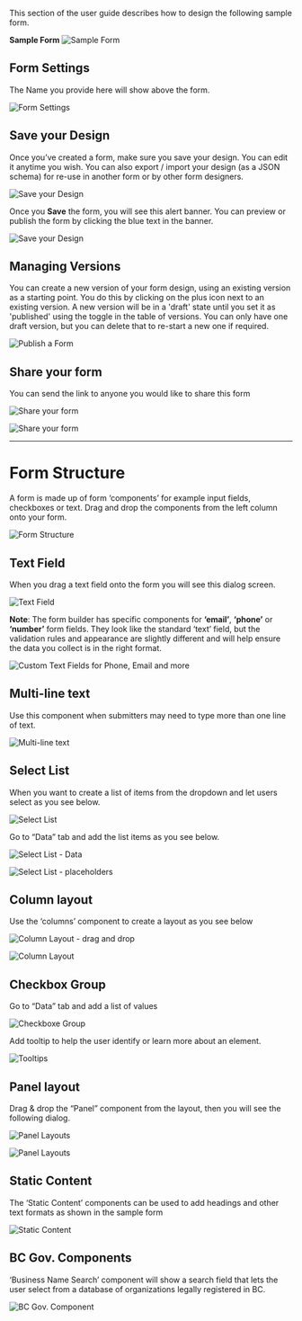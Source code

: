 This section of the user guide describes how to design the following sample form.

**Sample Form**
![Sample Form](images/sample_form.png)  

## Form Settings

The Name you provide here will show above the form.

![Form Settings](images/formsetting.png)


## Save your Design

Once you’ve created a form, make sure you save your design. You can edit it anytime you wish. You can also export / import your design (as a JSON schema) for re-use in another form or by other form designers.

![Save your Design](images/save.png)

Once you **Save** the form, you will see this alert banner. You can preview or publish the form by clicking the blue text in the banner.

![Save your Design](images/save_draft.png)

## Managing Versions

You can create a new version of your form design, using an existing version as a starting point. You do this by clicking on the plus icon next to an existing version. A new version will be in a 'draft' state until you set it as 'published' using the toggle in the table of versions.
You can only have one draft version, but you can delete that to re-start a new one if required.

![Publish a Form](images/publish.png)

## Share your form

You can send the link to anyone you would like to share this form

![Share your form](images/share.png)

![Share your form](images/share_link.png)

***

# Form Structure

A form is made up of form ‘components’ for example input fields, checkboxes or text. Drag and drop the components from the left column onto your form.

![Form Structure](images/form_structure.png)

## Text Field

When you drag a text field onto the form you will see this dialog screen.

![Text Field](images/text_field.png)

**Note**: The form builder has specific components for **‘email’**, **‘phone’** or **‘number’** form fields. They look like the standard ‘text’ field, but the validation rules and appearance are slightly different and will help ensure the data you collect is in the right format.

![Custom Text Fields for Phone, Email and more](images/note.png)

## Multi-line text

Use this component when submitters may need to type more than one line of text.

![Multi-line text](images/multi_line.png)

## Select List

When you want to create a list of items from the dropdown and let users select as you see below.

![Select List](images/select_list.png)

Go to “Data” tab and add the list items as you see below.

![Select List - Data](images/data.png)

![Select List - placeholders](images/placeholder.png)

## Column layout

Use the ‘columns’ component to create a layout as you see below

![Column Layout - drag and drop](images/column_drag_drop.png)

![Column Layout](images/column_label.png)

## Checkbox Group

Go to “Data” tab and add a list of values

![Checkboxe Group](images/checkbox.png)

Add tooltip to help the user identify or learn more about an element.

![Tooltips](images/tooltip.png)

## Panel layout

Drag & drop the “Panel” component from the layout, then you will see the following dialog.

![Panel Layouts](images/panel_title.png)

![Panel Layouts](images/panel_layout.png)

## Static Content

The ‘Static Content’ components  can be used to add headings and other text formats as shown in the sample form

![Static Content](images/static_content.png)

## BC Gov. Components

‘Business Name Search’ component will show a search field that lets the user select from a database of organizations legally registered in BC.

![BC Gov. Component](images/bc_gov_component.png)
